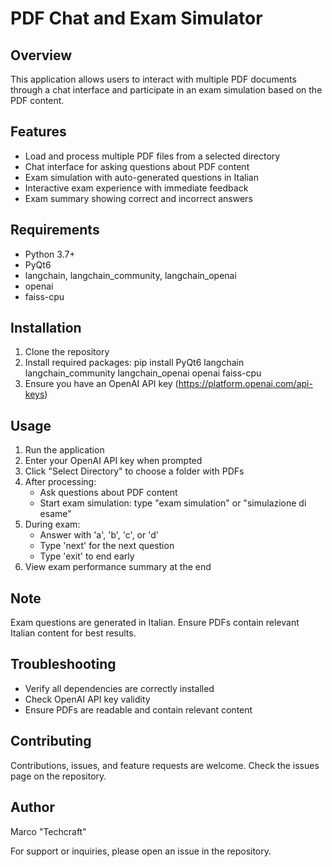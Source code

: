 # PDF Chat and Exam Simulator

## Overview
This application allows users to interact with multiple PDF documents through a chat interface and participate in an exam simulation based on the PDF content.

## Features
- Load and process multiple PDF files from a selected directory
- Chat interface for asking questions about PDF content
- Exam simulation with auto-generated questions in Italian
- Interactive exam experience with immediate feedback
- Exam summary showing correct and incorrect answers

## Requirements
- Python 3.7+
- PyQt6
- langchain, langchain_community, langchain_openai
- openai
- faiss-cpu

## Installation
1. Clone the repository
2. Install required packages:
   pip install PyQt6 langchain langchain_community langchain_openai openai faiss-cpu
3. Ensure you have an OpenAI API key (https://platform.openai.com/api-keys)

## Usage
1. Run the application
2. Enter your OpenAI API key when prompted
3. Click "Select Directory" to choose a folder with PDFs
4. After processing:
   - Ask questions about PDF content
   - Start exam simulation: type "exam simulation" or "simulazione di esame"
5. During exam:
   - Answer with 'a', 'b', 'c', or 'd'
   - Type 'next' for the next question
   - Type 'exit' to end early
6. View exam performance summary at the end

## Note
Exam questions are generated in Italian. Ensure PDFs contain relevant Italian content for best results.

## Troubleshooting
- Verify all dependencies are correctly installed
- Check OpenAI API key validity
- Ensure PDFs are readable and contain relevant content

## Contributing
Contributions, issues, and feature requests are welcome. Check the issues page on the repository.


## Author
Marco "Techcraft"

For support or inquiries, please open an issue in the repository.